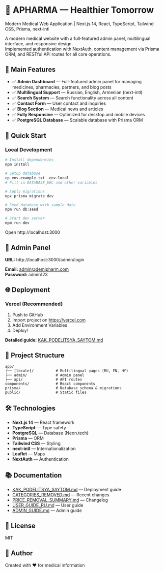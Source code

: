 # 💊 APHARMA — Healthier Tomorrow

Modern Medical Web Application | Next.js 14, React, TypeScript, Tailwind CSS, Prisma, next-intl

A modern medical website with a full-featured admin panel, multilingual interface, and responsive design.  
Implemented authentication with NextAuth, content management via Prisma ORM, and RESTful API routes for all core operations.

## 🌟 Main Features

- ✅ **Admin Dashboard** — Full-featured admin panel for managing medicines, pharmacies, partners, and blog posts
- ✅ **Multilingual Support** — Russian, English, Armenian (next-intl)
- ✅ **Search System** — Search functionality across all content
- ✅ **Contact Form** — User contact and inquiries
- ✅ **Blog Section** — Medical news and articles
- ✅ **Fully Responsive** — Optimized for desktop and mobile devices
- ✅ **PostgreSQL Database** — Scalable database with Prisma ORM

## 🚀 Quick Start

### Local Development

```bash
# Install dependencies
npm install

# Setup database
cp env.example.txt .env.local
# Fill in DATABASE_URL and other variables

# Apply migrations
npx prisma migrate dev

# Seed database with sample data
npm run db:seed

# Start dev server
npm run dev
```

Open http://localhost:3000

## 🔐 Admin Panel

**URL:** http://localhost:3000/admin/login

**Email:** admin@demipharm.com  
**Password:** admin123

## 🌐 Deployment

### Vercel (Recommended)

1. Push to GitHub
2. Import project on https://vercel.com
3. Add Environment Variables
4. Deploy!

**Detailed guide:** [KAK_PODELITSYA_SAYTOM.md](./KAK_PODELITSYA_SAYTOM.md)

## 📁 Project Structure

```
app/
├── [locale]/          # Multilingual pages (RU, EN, HY)
├── admin/             # Admin panel
├── api/               # API routes
components/            # React components
prisma/                # Database schema & migrations
public/                # Static files
```

## 🛠️ Technologies

- **Next.js 14** — React framework
- **TypeScript** — Type safety
- **PostgreSQL** — Database (Neon.tech)
- **Prisma** — ORM
- **Tailwind CSS** — Styling
- **next-intl** — Internationalization
- **Leaflet** — Maps
- **NextAuth** — Authentication

## 📚 Documentation

- [KAK_PODELITSYA_SAYTOM.md](./KAK_PODELITSYA_SAYTOM.md) — Deployment guide
- [CATEGORIES_REMOVED.md](./CATEGORIES_REMOVED.md) — Recent changes
- [PRICE_REMOVAL_SUMMARY.md](./PRICE_REMOVAL_SUMMARY.md) — Changelog
- [USER_GUIDE_RU.md](./USER_GUIDE_RU.md) — User guide
- [ADMIN_GUIDE.md](./ADMIN_GUIDE.md) — Admin guide

## 📝 License

MIT

## 👥 Author

Created with ❤️ for medical information
